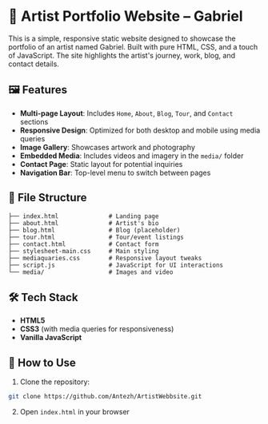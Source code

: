 # 🎨 Artist Portfolio Website – Gabriel

This is a simple, responsive static website designed to showcase the portfolio of an artist named Gabriel. Built with pure HTML, CSS, and a touch of JavaScript. The site highlights the artist's journey, work, blog, and contact details.

## 🖼️ Features

- **Multi-page Layout**: Includes `Home`, `About`, `Blog`, `Tour`, and `Contact` sections
- **Responsive Design**: Optimized for both desktop and mobile using media queries
- **Image Gallery**: Showcases artwork and photography
- **Embedded Media**: Includes videos and imagery in the `media/` folder
- **Contact Page**: Static layout for potential inquiries
- **Navigation Bar**: Top-level menu to switch between pages

## 📁 File Structure

```
├── index.html              # Landing page
├── about.html              # Artist's bio
├── blog.html               # Blog (placeholder)
├── tour.html               # Tour/event listings
├── contact.html            # Contact form
├── stylesheet-main.css     # Main styling
├── mediaquaries.css        # Responsive layout tweaks
├── script.js               # JavaScript for UI interactions
└── media/                  # Images and video
```


## 🛠️ Tech Stack

- **HTML5**
- **CSS3** (with media queries for responsiveness)
- **Vanilla JavaScript**

## 🚀 How to Use

1. Clone the repository:
```bash
git clone https://github.com/Antezh/ArtistWebbsite.git
```

2. Open `index.html` in your browser
